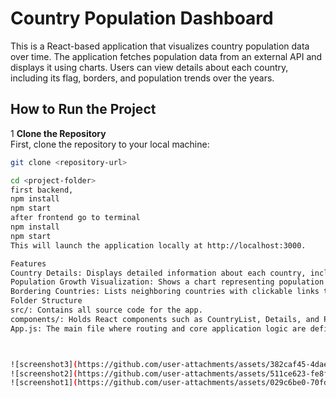 # Country Population Dashboard

This is a React-based application that visualizes country population data over time. The application fetches population data from an external API and displays it using charts. Users can view details about each country, including its flag, borders, and population trends over the years.

## How to Run the Project

1 **Clone the Repository**  
First, clone the repository to your local machine:

   ```bash
   git clone <repository-url>

cd <project-folder>
first backend,
npm install
npm start
after frontend go to terminal
npm install
npm start
This will launch the application locally at http://localhost:3000.

Features
Country Details: Displays detailed information about each country, including its name, region, and flag.
Population Growth Visualization: Shows a chart representing population growth over time (1961–2018).
Bordering Countries: Lists neighboring countries with clickable links to navigate to their details page.
Folder Structure
src/: Contains all source code for the app.
components/: Holds React components such as CountryList, Details, and PopulationChart.
App.js: The main file where routing and core application logic are defined.



![screenshot3](https://github.com/user-attachments/assets/382caf45-4dae-48f0-bd91-f836ec8afea4)
![screenshot2](https://github.com/user-attachments/assets/511ce623-fe8f-4f00-9dec-cb5474fb9994)
![screenshot1](https://github.com/user-attachments/assets/029c6be0-70fd-43b7-b0a8-ec8774d638b3)
